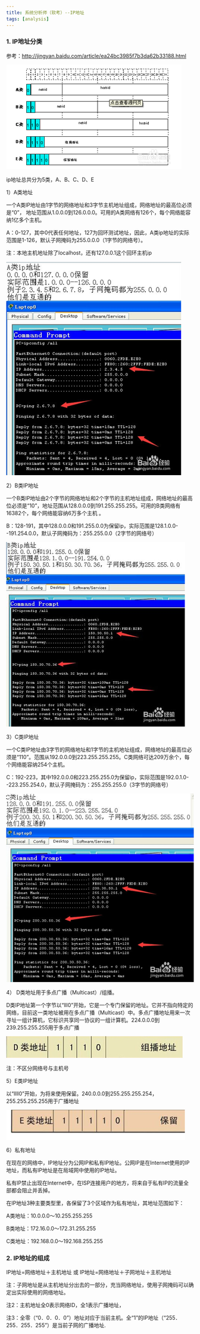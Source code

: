 ```yaml
---
title: 系统分析师（软考）--IP地址
tags: [analysis]
---
```


### 1. IP地址分类

参考：http://jingyan.baidu.com/article/ea24bc3985f7b3da62b33188.html

![](/images/book/tech-analysis/net/ipaddress.png)

ip地址总共分为5类，A、B、C、D、E

1）A类地址

一个A类IP地址由1字节的网络地址和3字节主机地址组成，网络地址的最高位必须是“0”， 地址范围从1.0.0.0到126.0.0.0。可用的A类网络有126个，每个网络能容纳1亿多个主机。

A：0-127，其中0代表任何地址，127为回环测试地址，因此，A类ip地址的实际范围是1-126，默认子网掩码为255.0.0.0（1字节的网络号）。

注：本地主机地址除了localhost，还有127.0.0.1这个回环主机ip

![](/images/book/tech-analysis/net/ip-a.jpg)

2）B类IP地址

一个B类IP地址由2个字节的网络地址和2个字节的主机地址组成，网络地址的最高位必须是“10”，地址范围从128.0.0.0到191.255.255.255。可用的B类网络有16382个，每个网络能容纳6万多个主机 。

B：128-191，其中128.0.0.0和191.255.0.0为保留ip，实际范围是128.1.0.0--191.254.0.0，默认子网掩码为：255.255.0.0（2字节的网络号）

![](/images/book/tech-analysis/net/ip-b.jpg)

3）C类IP地址

一个C类IP地址由3字节的网络地址和1字节的主机地址组成，网络地址的最高位必须是“110”。范围从192.0.0.0到223.255.255.255。C类网络可达209万余个，每个网络能容纳254个主机。

C：192-223，其中192.0.0.0和223.255.255.0为保留ip，实际范围是192.0.1.0--223.255.254.0，默认子网掩码为：255.255.255.0（3字节的网络号）

![](/images/book/tech-analysis/net/ip-c.jpg)

4） D类地址用于多点广播（Multicast）/组播。

D类IP地址第一个字节以“lll0”开始，它是一个专门保留的地址。它并不指向特定的网络，目前这一类地址被用在多点广播（Multicast）中。多点广播地址用来一次寻址一组计算机，它标识共享同一协议的一组计算机。224.0.0.0到239.255.255.255用于多点广播

![](/images/book/tech-analysis/net/ip-d.jpg)

注：不区分网络号与主机号

5）E类IP地址

以“llll0”开始，为将来使用保留。240.0.0.0到255.255.255.254，255.255.255.255用于广播地址

![](/images/book/tech-analysis/net/ip-e.png)

6）私有地址

在现在的网络中，IP地址分为公网IP和私有IP地址。公网IP是在Internet使用的IP地址，而私有IP地址是在局域网中使用的IP地址。

私有IP禁止出现在Internet中，在ISP连接用户的地方，将来自于私有IP的流量全部都会阻止并丢掉。

在IP地址3种主要类型里，各保留了3个区域作为私有地址，其地址范围如下：

A类地址：10.0.0.0～10.255.255.255

B类地址：172.16.0.0～172.31.255.255

C类地址：192.168.0.0～192.168.255.255

### 2. IP地址的组成

IP地址=网络地址＋主机地址 或 IP地址=网络地址＋子网地址＋主机地址

注：子网地址是从主机地址分出去的一部分，充当网络地址，使用子网掩码可以确定出实际使用的网络地址。

注2：主机地址全0表示网络ID，全1表示广播地址，

注3：全零（“0．0．0．0”）地址对应于当前主机。全“1”的IP地址（“255．255．255．255”）是当前子网的广播地址.